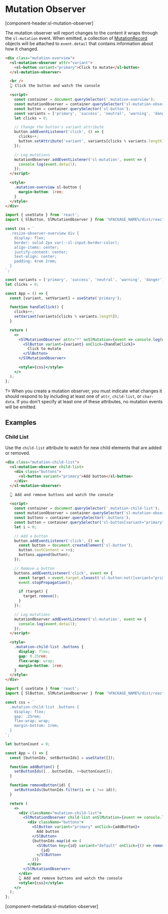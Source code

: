 # Mutation Observer

[component-header:sl-mutation-observer]

The mutation observer will report changes to the content it wraps through the `sl-mutation` event. When emitted, a collection of [MutationRecord](https://developer.mozilla.org/en-US/docs/Web/API/MutationRecord) objects will be attached to `event.detail` that contains information about how it changed.

```html preview
<div class="mutation-overview">
  <sl-mutation-observer attr="variant">
    <sl-button variant="primary">Click to mutate</sl-button>
  </sl-mutation-observer>

  <br />
  👆 Click the button and watch the console

  <script>
    const container = document.querySelector('.mutation-overview');
    const mutationObserver = container.querySelector('sl-mutation-observer');
    const button = container.querySelector('sl-button');
    const variants = ['primary', 'success', 'neutral', 'warning', 'danger'];
    let clicks = 0;

    // Change the button's variant attribute
    button.addEventListener('click', () => {
      clicks++;
      button.setAttribute('variant', variants[clicks % variants.length]);
    });

    // Log mutations
    mutationObserver.addEventListener('sl-mutation', event => {
      console.log(event.detail);
    });
  </script>

  <style>
    .mutation-overview sl-button {
      margin-bottom: 1rem;
    }
  </style>
</div>
```

```jsx react
import { useState } from 'react';
import { SlButton, SlMutationObserver } from '%PACKAGE_NAME%/dist/react';

const css = `
  .resize-observer-overview div {
    display: flex; 
    border: solid 2px var(--sl-input-border-color); 
    align-items: center; 
    justify-content: center;
    text-align: center;
    padding: 4rem 2rem;
  }
`;

const variants = ['primary', 'success', 'neutral', 'warning', 'danger'];
let clicks = 0;

const App = () => {
  const [variant, setVariant] = useState('primary');

  function handleClick() {
    clicks++;
    setVariant(variants[clicks % variants.length]);
  }

  return (
    <>
      <SlMutationObserver attr="*" onSlMutation={event => console.log(event.detail)}>
        <SlButton variant={variant} onClick={handleClick}>
          Click to mutate
        </SlButton>
      </SlMutationObserver>

      <style>{css}</style>
    </>
  );
};
```

?> When you create a mutation observer, you must indicate what changes it should respond to by including at least one of `attr`, `child-list`, or `char-data`. If you don't specify at least one of these attributes, no mutation events will be emitted.

## Examples

### Child List

Use the `child-list` attribute to watch for new child elements that are added or removed.

```html preview
<div class="mutation-child-list">
  <sl-mutation-observer child-list>
    <div class="buttons">
      <sl-button variant="primary">Add button</sl-button>
    </div>
  </sl-mutation-observer>

  👆 Add and remove buttons and watch the console

  <script>
    const container = document.querySelector('.mutation-child-list');
    const mutationObserver = container.querySelector('sl-mutation-observer');
    const buttons = container.querySelector('.buttons');
    const button = container.querySelector('sl-button[variant="primary"]');
    let i = 0;

    // Add a button
    button.addEventListener('click', () => {
      const button = document.createElement('sl-button');
      button.textContent = ++i;
      buttons.append(button);
    });

    // Remove a button
    buttons.addEventListener('click', event => {
      const target = event.target.closest('sl-button:not([variant="primary"])');
      event.stopPropagation();

      if (target) {
        target.remove();
      }
    });

    // Log mutations
    mutationObserver.addEventListener('sl-mutation', event => {
      console.log(event.detail);
    });
  </script>

  <style>
    .mutation-child-list .buttons {
      display: flex;
      gap: 0.25rem;
      flex-wrap: wrap;
      margin-bottom: 1rem;
    }
  </style>
</div>
```

```jsx react
import { useState } from 'react';
import { SlButton, SlMutationObserver } from '%PACKAGE_NAME%/dist/react';

const css = `
  .mutation-child-list .buttons {
    display: flex;
    gap: .25rem;
    flex-wrap: wrap;
    margin-bottom: 1rem;
  }
`;

let buttonCount = 0;

const App = () => {
  const [buttonIds, setButtonIds] = useState([]);

  function addButton() {
    setButtonIds([...buttonIds, ++buttonCount]);
  }

  function removeButton(id) {
    setButtonIds(buttonIds.filter(i => i !== id));
  }

  return (
    <>
      <div className="mutation-child-list">
        <SlMutationObserver child-list onSlMutation={event => console.log(event.detail)}>
          <div className="buttons">
            <SlButton variant="primary" onClick={addButton}>
              Add button
            </SlButton>
            {buttonIds.map(id => (
              <SlButton key={id} variant="default" onClick={() => removeButton(id)}>
                {id}
              </SlButton>
            ))}
          </div>
        </SlMutationObserver>
      </div>
      👆 Add and remove buttons and watch the console
      <style>{css}</style>
    </>
  );
};
```

[component-metadata:sl-mutation-observer]
